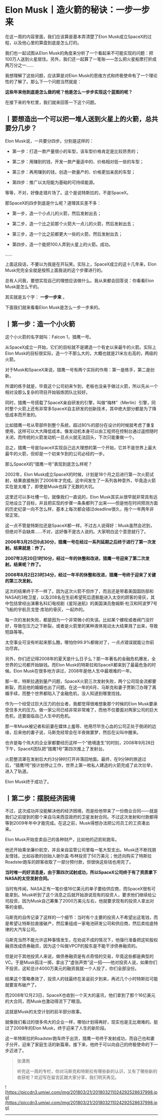 # Elon Musk丨造火箭的秘诀：一步一步来

在这一周的内容里面，我们应该算是基本弄清楚了Elon Musk成立SpaceX的过程，以及他心里的算盘到底是怎么打的。

我们也一起试图从Elon Musk的角度来分析了一个看起来不可能实现的问题：把100万人送到火星居住。另外，我们还一起算了一笔账——怎么把火星船票打折成两万分之一……

我想理解了这些问题，应该算是对Elon Musk的思维方式和终极使命有了一个理论性的了解了。那么下一个问题当然就是：

 **这些年来他到底是怎么做的呢？他是怎么一步步实现这个蓝图的呢？**

在接下来的专栏里，我们就来回答一下这个问题。

## 丨要想造出一个可以把一堆人送到火星上的火箭，总共要分几步？

Elon Musk说，一共要分四步。分别是这样的：

* 第一步：打造一款产量很小的车型，该车型价格肯定是比较昂贵的；

* 第二步：用赚到的钱，开发一款产量适中的、价格相对低一些的车型；

* 第三步：再用赚到的钱，创造一款量产的、价格更加亲民的车型；

* 第四步：推广以太阳能为基础的可持续能源。

等等，不对，好像走错片场了。这个是说特斯拉的，不是SpaceX。

那SpaceX的四步到底是什么呢？道理其实差不多：

* 第一步，造一个小点儿的火箭，然后发射出去；

* 第二步，造一个比之前那个火箭大一点儿的火箭，然后发射出去；

* 第三步，造一个比之前都更大一些的火箭，然后发射出去；

* 第四步，造一个能把100人弄到火星上的火箭。成功。

……

上面这段话，不要以为我是在开玩笑。实际上，SpaceX成立的这十几年来，Elon Musk完完全全就是按照上面我说的这个步骤进行的。

总有人问我，要想实现自己的理想应该做什么。我从来都会回答说：你看看Elon Musk是怎么干的。

其实就是五个字： **一步一步来** 。

下面我们就来看看Elon Musk是怎么一步一步来的。

## 丨第一步：造一个小火箭

这个小火箭的名字就叫：Falcon 1，猎鹰一号。

从SpaceX成立一开始，它们的目标就不是建造一个有史以来最牛的火箭。实际上Elon Musk的目标很实际，造一个不那么大的，大概也就是21米左右高的，两级的火箭。

对于Musk和SpaceX来说，猎鹰一号有两个实际的作用：第一是练手，第二是创新。

所谓的练手就是，毕竟这个公司初来乍到，老板也没亲手做过火箭，所以先从一个相对没那么复杂的项目开始锻炼团队比较好。

同时，猎鹰一号搭载了SpaceX亲自研发的引擎，叫做“梅林”（Merlin）引擎，同时整个火箭上还有非常多SpaceX自主研发的创新技术，其中绝大部分都是为了降低成本而开发的。

比如猎鹰一号从零部件到整个系统，超过80%的部分在设计的时候就考虑了重复使用，这样可以大大降低成本。像发动机本身可以由工程师在控制台通过遥控随时关闭，而传统的火箭发动机一旦点火就无法回头，下次只能重做一个。

总之，猎鹰一号是SpaceX实现自己远大理想的第一个开始，它并不是世界上最大最牛的火箭，但却是一个初来乍到的公司必经的一步。

那么SpaceX的“猎鹰一号”表现到底怎么样呢？

2002年，Elon Musk成立SpaceX的时候，计划是18个月之后进行第一次火箭试射，结果直接拖到了2006年才完成。这中间发生了一系列各种意外，毕竟造火箭实在是太难了，即使是Musk也踩了无数的大坑。

这里还可以多吐槽一句，就像我们一直说的，Elon Musk其实从很早就非常具有远见地设立了目标，并且把实现的步骤一条条都列了出来——但是他在时间预测方面的历史纪录一向不怎么样，基本上每次都会错过deadline很久，拖个一年两年非常正常。

这一点不管是特斯拉还是SpaceX都一样。不过古人说得好：Musk虽然会迟到，但绝对不会缺席……不对，这好像不是古人说的。大家明白这个意思就行了。

 **2006年3月25日9点30分，猎鹰一号在经过一系列延期之后终于进行了第一次发射。结果就是：炸了。**

 **2007年3月20日1时10分，经过一年的休整和改进，猎鹰一号迎来了第二次发射。结果呢？炸了。**

 **2008年8月2日23时34分，经过一年半的休整和改进，猎鹰一号终于迎来了关键的第三次发射。**

这次的结果终于不一样了。因为这次火箭不但炸了，而且还是带着美国国防部和NASA的3枚卫星，以及208名在生前希望死后遗骸能进入太空的顾客的骨灰，其中包括曾经出演著名科幻电视剧《星际迷航》的美国演员詹姆斯·杜汉和阿波罗7号飞船的宇航员戈登·库珀的骨灰，一起炸的。

每一次的发射失败，都是因为一个非常微小的失误。比如某个螺栓或者阀门没拧好，导致在压力之下断裂，或者是火箭里的某种液体晃动太大结果溅了出来，导致短路等等。

太空事业可没有听起来那么酷，哪怕你99.9%都做对了，一点点错误就能让你前功尽弃。

另外，你们还记得2008年的夏天是什么日子么？那一年著名的金融危机爆发，全世界的公司都开始缺钱。而Elon Musk的特斯拉和SpaceX都来到了最最危急的时候。Elon Musk在很多地方讲过，2008年是他人生中最艰难的一年。

那一年，特斯拉遇到量产问题，SpaceX火箭三次发射失败，两个公司现金流都要断裂，而且他的婚姻也出了问题。在这一年的6月，马斯克和妻子贾斯汀办理了离婚手续，而整个世界都陷入了金融危机，没人知道到哪里找钱。

作为一个经受过巨大压力的创业者，我都觉得很难想象那个时候的Elon Musk要承受住多大的压力。做一家公司已经非常非常难了，而他不仅要面对两家公司的巨大危机，还要面临自己人生中的危机。

那一年Musk被记者和前妻在媒体上羞辱、他用尽毕生心血的公司正处于倒闭的边缘，后来他的妻子说，马斯克经常会在半夜做噩梦，然后在尖叫中醒来。

也许是每个伟大的企业家都要经历这样一个“绝境逢生”的时刻，2008年9月28日下午，SpaceX团队把“猎鹰1号”第四次推上了发射台。

火箭整流罩在发射后大约3分钟时打开并落回地面。最终，在9分钟的旅途过后，“猎鹰1号”按计划停止工作，世界上第一枚私人建造的火箭完成了此次壮举，进入了轨道。

Elon Musk终于成功了。

## 丨第二步：摆脱经济困境

不过，这次成功并没能解决他的经济困境，而是给他带来了一份商业合同——就是我们之前提到的那个来自马来西亚政府的卫星发射合同。不过这次发射和付款都得等到2009年年中才能完成。在这之前，Musk得想办法把公司员工的工资凑出来。

Elon Musk开始变卖自己的各种财产，比如他的迈凯轮跑车。

他还开始乘坐廉价航空，并且亲自监管公司里每一笔大型支出。Musk还不断找朋友借钱，比如谷歌的创始人谢尔盖·布林投资了50万美元；他还向购买了特斯拉Roadster跑车的顾客收取了一部分预付款，但很快这些钱也用完了。

 **当时唯一的好消息是，由于第四次试射成功，所以SpaceX公司终于有了资质拿下NASA的太空发射合同。**

当时有传闻，NASA正有一笔价值16亿美元的单子要给供应商，而SpaceX很有可能拿到。Musk听到了这个消息之后就开始游说现有的投资人，要求他们继续给公司投资，因为Musk自己筹集了2000万美元左右，他就要求现有的投资人拿出对等的金额。

马斯克的自传记录了这样的一个细节：当时有个主要的投资人不希望出这笔钱，而是希望让特斯拉直接破产，然后重组成一家电池研发公司和供应商，然后卖给底特律的大汽车公司。

马斯克当然不能允许这种事情发生，在劝说不成的情况下，他强行准备把这轮股权融资改成债券融资，因为这个叫做VPCP的股东是不能干涉债券融资的。

但是对于其他投资人来说，做债券融资是有点奇怪的交易，毕竟这些都是典型的VC。于是Musk孤注一掷，拿出了“虚张声势”这一招——他对投资人说，如果你们不投资，这轮总计4000万美元的融资我就一个人投了，你们全部没份。

结果这个策略奏效了，投资人的钱最终在圣诞前夕到来，再迟几个小时特斯拉可能就要宣布破产了。

而2008年12月23日，SpaceX也收到一个天大的喜讯，他们拿到了那个16亿美元的大合同，而Musk也激动得流下了眼泪。

这就是Musk的太空计划的前半部分故事。

就像我们看过的很多伟大的企业一样，哪怕计划得再好，现实也是无比艰难的。挺过了2008年的Elon Musk，终于迎来了人生的新阶段。

这一年特斯拉的Roadster跑车终于出货，猎鹰一号终于发射成功，而自己也和妻子分开，迎来了家庭生活的新篇章。接下来，他终于可以向自己的终极使命的下一步迈进了。

> 张潇雨
> 
> 听完这一周的专栏，你对马斯克和特斯拉有哪些新的认识，又有了哪些新的收获呢？欢迎写在留言区跟大家分享，我们明天再见。

![https://piccdn3.umiwi.com/img/201803/21/201803211024292528637998.jpg](https://piccdn3.umiwi.com/img/201803/21/201803211024292528637998.jpg)

---
